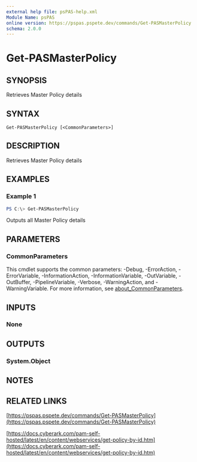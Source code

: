 ```yaml
---
external help file: psPAS-help.xml
Module Name: psPAS
online version: https://pspas.pspete.dev/commands/Get-PASMasterPolicy
schema: 2.0.0
---
```


# Get-PASMasterPolicy

## SYNOPSIS
Retrieves Master Policy details

## SYNTAX

```
Get-PASMasterPolicy [<CommonParameters>]
```

## DESCRIPTION
Retrieves Master Policy details

## EXAMPLES

### Example 1
```powershell
PS C:\> Get-PASMasterPolicy
```

Outputs all Master Policy details

## PARAMETERS

### CommonParameters
This cmdlet supports the common parameters: -Debug, -ErrorAction, -ErrorVariable, -InformationAction, -InformationVariable, -OutVariable, -OutBuffer, -PipelineVariable, -Verbose, -WarningAction, and -WarningVariable. For more information, see [about_CommonParameters](http://go.microsoft.com/fwlink/?LinkID=113216).

## INPUTS

### None

## OUTPUTS

### System.Object
## NOTES

## RELATED LINKS

[https://pspas.pspete.dev/commands/Get-PASMasterPolicy](https://pspas.pspete.dev/commands/Get-PASMasterPolicy)

[https://docs.cyberark.com/pam-self-hosted/latest/en/content/webservices/get-policy-by-id.htm](https://docs.cyberark.com/pam-self-hosted/latest/en/content/webservices/get-policy-by-id.htm)